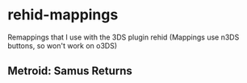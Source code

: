 # rehid-mappings
Remappings that I use with the 3DS plugin rehid (Mappings use n3DS buttons, so won't work on o3DS)

## Metroid: Samus Returns

## 

## 

## 

## 

## 